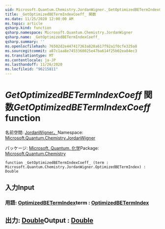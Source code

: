 ```yaml
---
uid: Microsoft.Quantum.Chemistry.JordanWigner._GetOptimizedBETermIndexCoeff_
title: _GetOptimizedBETermIndexCoeff_ 関数
ms.date: 11/25/2020 12:00:00 AM
ms.topic: article
qsharp.kind: function
qsharp.namespace: Microsoft.Quantum.Chemistry.JordanWigner
qsharp.name: _GetOptimizedBETermIndexCoeff_
qsharp.summary: ''
ms.openlocfilehash: 76502d2e447417363a828a617f92a1f0cfe325a8
ms.sourcegitcommit: a87c1aa8e7453360025e47ba614f25b02ea84ec3
ms.translationtype: MT
ms.contentlocale: ja-JP
ms.lasthandoff: 11/26/2020
ms.locfileid: "96215811"
---
```

# <a name="_getoptimizedbetermindexcoeff_-function"></a><span data-ttu-id="d9738-102">_GetOptimizedBETermIndexCoeff_ 関数</span><span class="sxs-lookup"><span data-stu-id="d9738-102">_GetOptimizedBETermIndexCoeff_ function</span></span>

<span data-ttu-id="d9738-103">名前空間: [JordanWigner。](xref:Microsoft.Quantum.Chemistry.JordanWigner)</span><span class="sxs-lookup"><span data-stu-id="d9738-103">Namespace: [Microsoft.Quantum.Chemistry.JordanWigner](xref:Microsoft.Quantum.Chemistry.JordanWigner)</span></span>

<span data-ttu-id="d9738-104">パッケージ: [Microsoft. Quantum. 化学](https://nuget.org/packages/Microsoft.Quantum.Chemistry)</span><span class="sxs-lookup"><span data-stu-id="d9738-104">Package: [Microsoft.Quantum.Chemistry](https://nuget.org/packages/Microsoft.Quantum.Chemistry)</span></span>




```qsharp
function _GetOptimizedBETermIndexCoeff_ (term : Microsoft.Quantum.Chemistry.JordanWigner.OptimizedBETermIndex) : Double
```


## <a name="input"></a><span data-ttu-id="d9738-105">入力</span><span class="sxs-lookup"><span data-stu-id="d9738-105">Input</span></span>

### <a name="term--optimizedbetermindex"></a><span data-ttu-id="d9738-106">用語: [OptimizedBETermIndex](xref:Microsoft.Quantum.Chemistry.JordanWigner.OptimizedBETermIndex)</span><span class="sxs-lookup"><span data-stu-id="d9738-106">term : [OptimizedBETermIndex](xref:Microsoft.Quantum.Chemistry.JordanWigner.OptimizedBETermIndex)</span></span>





## <a name="output--double"></a><span data-ttu-id="d9738-107">出力: [Double](xref:microsoft.quantum.lang-ref.double)</span><span class="sxs-lookup"><span data-stu-id="d9738-107">Output : [Double](xref:microsoft.quantum.lang-ref.double)</span></span>

